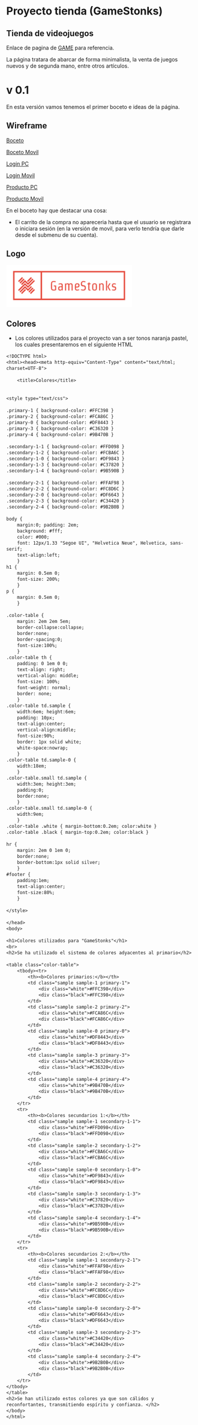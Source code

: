 # Proyecto tienda (GameStonks)
## Tienda de videojuegos 
Enlace de pagina de [GAME](https://www.game.es/) para referencia.

La página tratara de abarcar de forma minimalista, la venta de juegos nuevos y de segunda mano, entre otros artículos.

# v 0.1
En esta versión vamos tenemos el primer boceto e ideas de la página.
## Wireframe
[Boceto](/Proyecto%20tienda%20juegos/img/boceto.png)

[Boceto Movil](/Proyecto%20tienda%20juegos/img/boceto_movil.png)

[Login PC](/Proyecto%20tienda%20juegos/img/login_pc.png)

[Login Movil](/Proyecto%20tienda%20juegos/img/login_movil.png)

[Producto PC](/Proyecto%20tienda%20juegos/img/producto_pc.png)

[Producto Movil](/Proyecto%20tienda%20juegos/img/producto_movil.png)

En el boceto hay que destacar una cosa:
- El carrito de la compra no apareceria hasta que el usuario se registrara o iniciara sesión (en la versión de movil, para verlo tendría que darle desde el submenu de su cuenta).

## Logo
![logo](./img/logo.png)

## Colores

- Los colores utilizados para el proyecto van a ser tonos naranja pastel, los cuales presentaremos en el siguiente HTML

```
<!DOCTYPE html>
<html><head><meta http-equiv="Content-Type" content="text/html; charset=UTF-8">
	
	<title>Colores</title>
	

<style type="text/css">

.primary-1 { background-color: #FFC398 }
.primary-2 { background-color: #FCA86C }
.primary-0 { background-color: #DF8443 }
.primary-3 { background-color: #C36320 }
.primary-4 { background-color: #9B470B }

.secondary-1-1 { background-color: #FFD098 }
.secondary-1-2 { background-color: #FCBA6C }
.secondary-1-0 { background-color: #DF9843 }
.secondary-1-3 { background-color: #C37820 }
.secondary-1-4 { background-color: #9B590B }

.secondary-2-1 { background-color: #FFAF98 }
.secondary-2-2 { background-color: #FC8D6C }
.secondary-2-0 { background-color: #DF6643 }
.secondary-2-3 { background-color: #C34420 }
.secondary-2-4 { background-color: #9B2B0B }

body {
	margin:0; padding: 2em;
	background: #fff;
	color: #000;
	font: 12px/1.33 "Segoe UI", "Helvetica Neue", Helvetica, sans-serif;
	text-align:left;
	}
h1 {
	margin: 0.5em 0;
	font-size: 200%;
	}
p {
	margin: 0.5em 0;
	}

.color-table {
	margin: 2em 2em 5em;
	border-collapse:collapse;
	border:none;
	border-spacing:0;
	font-size:100%;
	}
.color-table th {
	padding: 0 1em 0 0;
	text-align: right;
	vertical-align: middle;
	font-size: 100%;
	font-weight: normal;
	border: none;
	}
.color-table td.sample {
	width:6em; height:6em;
	padding: 10px;
	text-align:center;
	vertical-align:middle;
	font-size:90%;
	border: 1px solid white;
	white-space:nowrap;
	}
.color-table td.sample-0 {
	width:18em;
	}
.color-table.small td.sample {
	width:3em; height:3em;
	padding:0;
	border:none;
	}
.color-table.small td.sample-0 {
	width:9em;
	}
.color-table .white { margin-bottom:0.2em; color:white }
.color-table .black { margin-top:0.2em; color:black }

hr {
	margin: 2em 0 1em 0;
	border:none;
	border-bottom:1px solid silver;
	}
#footer {
	padding:1em;
	text-align:center;
	font-size:80%;
	}

</style>

</head>
<body>

<h1>Colores utilizados para "GameStonks"</h1>
<br>
<h2>Se ha utilizado el sistema de colores adyacentes al primario</h2>

<table class="color-table">
	<tbody><tr>
		<th><b>Colores primarios:</b></th>
		<td class="sample sample-1 primary-1">
			<div class="white">#FFC398</div>
			<div class="black">#FFC398</div>
		</td>
		<td class="sample sample-2 primary-2">
			<div class="white">#FCA86C</div>
			<div class="black">#FCA86C</div>
		</td>
		<td class="sample sample-0 primary-0">
			<div class="white">#DF8443</div>
			<div class="black">#DF8443</div>
		</td>
		<td class="sample sample-3 primary-3">
			<div class="white">#C36320</div>
			<div class="black">#C36320</div>
		</td>
		<td class="sample sample-4 primary-4">
			<div class="white">#9B470B</div>
			<div class="black">#9B470B</div>
		</td>
	</tr>
	<tr>
		<th><b>Colores secundarios 1:</b></th>
		<td class="sample sample-1 secondary-1-1">
			<div class="white">#FFD098</div>
			<div class="black">#FFD098</div>
		</td>
		<td class="sample sample-2 secondary-1-2">
			<div class="white">#FCBA6C</div>
			<div class="black">#FCBA6C</div>
		</td>
		<td class="sample sample-0 secondary-1-0">
			<div class="white">#DF9843</div>
			<div class="black">#DF9843</div>
		</td>
		<td class="sample sample-3 secondary-1-3">
			<div class="white">#C37820</div>
			<div class="black">#C37820</div>
		</td>
		<td class="sample sample-4 secondary-1-4">
			<div class="white">#9B590B</div>
			<div class="black">#9B590B</div>
		</td>
	</tr>
	<tr>
		<th><b>Colores secundarios 2:</b></th>
		<td class="sample sample-1 secondary-2-1">
			<div class="white">#FFAF98</div>
			<div class="black">#FFAF98</div>
		</td>
		<td class="sample sample-2 secondary-2-2">
			<div class="white">#FC8D6C</div>
			<div class="black">#FC8D6C</div>
		</td>
		<td class="sample sample-0 secondary-2-0">
			<div class="white">#DF6643</div>
			<div class="black">#DF6643</div>
		</td>
		<td class="sample sample-3 secondary-2-3">
			<div class="white">#C34420</div>
			<div class="black">#C34420</div>
		</td>
		<td class="sample sample-4 secondary-2-4">
			<div class="white">#9B2B0B</div>
			<div class="black">#9B2B0B</div>
		</td>
	</tr>
</tbody>
</table>
<h2>Se han utilizado estos colores ya que son cálidos y reconfortantes, transmitiendo espíritu y confianza. </h2>
</body>
</html>
```


